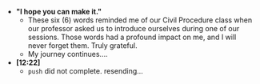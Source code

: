 - **"I hope you can make it."**
	- These six (6) words reminded me of our Civil Procedure class when our professor asked us to introduce ourselves during one of our sessions. Those words had a profound impact on me, and I will never forget them. Truly grateful.
	- My journey continues.…
- **[12:22]**
	- `push` did not complete. resending…